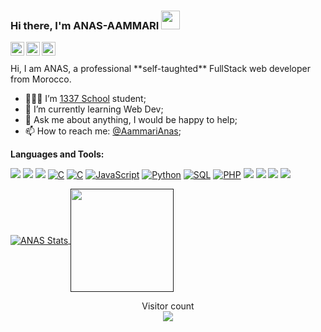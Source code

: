 ### Hi there, I'm ANAS-AAMMARI <img width="30" src="https://camo.githubusercontent.com/e8e7b06ecf583bc040eb60e44eb5b8e0ecc5421320a92929ce21522dbc34c891/68747470733a2f2f6d656469612e67697068792e636f6d2f6d656469612f6876524a434c467a6361737252346961377a2f67697068792e676966">
 

<!-- [![trophy](https://github-profile-trophy.vercel.app/?username=ANAS-AAMMARI)](https://github.com/ryo-ma/github-profile-trophy) -->
<a href="https://twitter.com/AammariAnas">
  <img align="left" alt="aaammari Twitter" width="22px" src="https://cdn.jsdelivr.net/npm/simple-icons@v3/icons/twitter.svg" />
</a>

<a href="https://www.linkedin.com/in/anas-aammari-66b619176">
  <img align="left" alt="aaammari Linkdein" width="22px" src="https://cdn.jsdelivr.net/npm/simple-icons@v3/icons/linkedin.svg" />
</a>

<a href="https://github.com/ANAS-AAMMARI">
  <img align="left" alt="aaammari Github" width="22px" src="https://cdn.jsdelivr.net/npm/simple-icons@v3/icons/github.svg" />
</a>
<br />
 <br />
Hi, I am ANAS, a professional **self-taughted** FullStack web developer from Morocco.


- 👨🏽‍💻 I’m [1337 School](https://1337.ma) student;
- 🌱 I’m currently learning Web Dev; 
- 💬 Ask me about anything, I would be happy to help;
- 📫 How to reach me: [@AammariAnas](https://twitter.com/AammariAnas);

**Languages and Tools:**  

[![](https://img.shields.io/badge/-HTML-000?&logo=html5)](https://ANAS-AAMMARI.xyz?ref=github)
[![](https://img.shields.io/badge/-CSS-000?&logo=css3&logoColor=1572B6)](https://ANAS-AAMMARI.xyz?ref=github)
[![](https://img.shields.io/badge/-Tailwind-000?&logo=tailwind-css)](https://ANAS-AAMMARI.xyz?ref=github)
[![C](https://img.shields.io/badge/-C-000?&logo=C)](https://ANAS.xyz?ref=github)
[![C](https://img.shields.io/badge/-Typescript-000?&logo=TypeScript)](https://ANAS-AAMMARI.xyz?ref=github)
[![JavaScript](https://img.shields.io/badge/-JavaScript-000?&logo=JavaScript)](https://ANAS-AAMMARI.xyz?ref=github)
[![Python](https://img.shields.io/badge/-Python-000?&logo=Python)](https://ANAS-AAMMARI.xyz?ref=github)
[![SQL](https://img.shields.io/badge/-SQL-000?&logo=MySQL)](https://ANAS-AAMMARI.xyz?ref=github)
[![PHP](https://img.shields.io/badge/-PHP-000?&logo=PHP&logoColor=007396)](https://ANAS-AAMMARI.xyz?ref=github)
[![](https://img.shields.io/badge/-Next.js-000?&logo=Next.js)](https://ANAS-AAMMARI.xyz?ref=github)
[![](https://img.shields.io/badge/-Git-000?&logo=Git)](https://ANAS-AAMMARI.xyz?ref=github)
[![](https://img.shields.io/badge/-Django-000?&logo=Django&logoColor=092E20)](https://ANAS-AAMMARI.xyz?ref=github)
[![](https://img.shields.io/badge/-Next.js-000?&logo=Next.js)](https://ANAS-AAMMARI.xyz?ref=github)

<a href="">
  <img align="center" src="https://github-readme-stats.vercel.app/api/top-langs/?username=ANAS-AAMMARI&layout=compact&bg_color=0,232526,414345&icon_color=ffffff&title_color=ffffff&text_color=ffffff&line_height=30&v=5" alt="ANAS Stats" />
</a>
<a href="">
  <img height="165px" align="center" src="https://github-readme-stats.vercel.app/api?username=ANAS-AAMMARI&hide=html&hide_title=true&layout=compact&langs_count=6&text_color=fff&icon_color=fff&bg_color=0,232526,414345"/>  
</a>
<br>
<p align="center"> 
<!--   <img align="center" src="https://github-readme-streak-stats.herokuapp.com/?user=ra1nbow1&" alt="ra1nbow1"><br> -->
  Visitor count<br>
  <img src="https://profile-counter.glitch.me/ANAS-AAMMARI/count.svg" />
</p>

